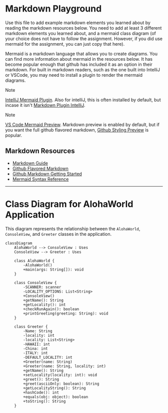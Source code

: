# Markdown Playground

Use this file to add example markdown elements you learned about by reading the markdown resources below. You need to add at least 3 different markdown elements you learned about, and a mermaid class diagram (of your choice does not have to follow the assignment. However, if you did use mermaid for the assignment, you can just copy that here). 

Mermaid is a markdown language that allows you to create diagrams. You can find more information about mermaid in the resources below. It has become popular enough that github has included it as an option in their markdown.  For built in markdown readers, such as the one built into IntelliJ or VSCode, you may need to install a plugin to render the mermaid diagrams. 

> [!NOTE]
> [IntelliJ Mermaid Plugin](https://plugins.jetbrains.com/plugin/20146-mermaid). Also for intelliJ, this is often installed by default, but incase it isn't [Markdown Plugin IntelliJ](https://plugins.jetbrains.com/plugin/7793-markdown). 

> [!NOTE] 
> [VS Code Mermaid Preview](https://marketplace.visualstudio.com/items?itemName=bierner.markdown-mermaid). Markdown preview is enabled by default, but if you want the full github flavored markdown, [Github Styling Preview](https://marketplace.visualstudio.com/items?itemName=bierner.markdown-preview-github-styles) is popular. 


## Markdown Resources

* [Markdown Guide](https://www.markdownguide.org/basic-syntax/)
* [Github Flavored Markdown](https://guides.github.com/features/mastering-markdown/)
* [Github Markdown Getting Started](https://docs.github.com/en/get-started/writing-on-github/getting-started-with-writing-and-formatting-on-github/basic-writing-and-formatting-syntax)
* [Mermaid Syntax Reference](https://mermaid.js.org/intro/syntax-reference.html) 


<!-- start your playground code under this dashed line -->
----
# Class Diagram for AlohaWorld Application

This diagram represents the relationship between the `AlohaWorld`, `ConsoleView`, and `Greeter` classes in the application.

```mermaid
classDiagram
    AlohaWorld --> ConsoleView : Uses
    ConsoleView --> Greeter : Uses

    class AlohaWorld {
        -AlohaWorld()
        +main(args: String[]): void
    }

    class ConsoleView {
        -SCANNER: scanner
        -LOCALITY_OPTIONS: List<String>
        +ConsoleView()
        +getName(): String
        +getLocality(): int
        +checkRunAgain(): boolean
        +printGreeting(greeting: String): void
    }

    class Greeter {
        -Name: String
        -locality: int
        -locality: List<String>
        -HAWAII: int
        -China: int
        -ITALY: int
        -DEFAULT_LOCALITY: int
        +Greeter(name: String)
        +Greeter(name: String, locality: int)
        +getName(): String
        +setLocality(locality: int): void
        +greet(): String
        +greet(asciiOnly: boolean): String
        +getLocalityString(): String
        +hashCode(): int
        +equals(obj: object): boolean
        +toString(): String
    }